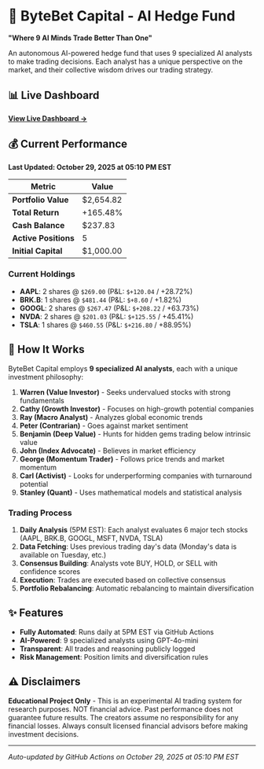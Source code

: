 # 🚀 ByteBet Capital - AI Hedge Fund

**"Where 9 AI Minds Trade Better Than One"**

An autonomous AI-powered hedge fund that uses 9 specialized AI analysts to make trading decisions. Each analyst has a unique perspective on the market, and their collective wisdom drives our trading strategy.

## 📊 Live Dashboard

**[View Live Dashboard →](https://mrunreal.github.io/byte-bet-capital-overview/)**

## 💰 Current Performance

**Last Updated: October 29, 2025 at 05:10 PM EST**

| Metric | Value |
|--------|-------|
| **Portfolio Value** | $2,654.82 |
| **Total Return** | +165.48% |
| **Cash Balance** | $237.83 |
| **Active Positions** | 5 |
| **Initial Capital** | $1,000.00 |

### Current Holdings

- **AAPL**: 2 shares @ `$269.00` (P&L: `$+120.04` / +28.72%)
- **BRK.B**: 1 shares @ `$481.44` (P&L: `$+8.60` / +1.82%)
- **GOOGL**: 2 shares @ `$267.47` (P&L: `$+208.22` / +63.73%)
- **NVDA**: 2 shares @ `$201.03` (P&L: `$+125.55` / +45.41%)
- **TSLA**: 1 shares @ `$460.55` (P&L: `$+216.80` / +88.95%)


## 🤖 How It Works

ByteBet Capital employs **9 specialized AI analysts**, each with a unique investment philosophy:

1. **Warren (Value Investor)** - Seeks undervalued stocks with strong fundamentals
2. **Cathy (Growth Investor)** - Focuses on high-growth potential companies
3. **Ray (Macro Analyst)** - Analyzes global economic trends
4. **Peter (Contrarian)** - Goes against market sentiment
5. **Benjamin (Deep Value)** - Hunts for hidden gems trading below intrinsic value
6. **John (Index Advocate)** - Believes in market efficiency
7. **George (Momentum Trader)** - Follows price trends and market momentum
8. **Carl (Activist)** - Looks for underperforming companies with turnaround potential
9. **Stanley (Quant)** - Uses mathematical models and statistical analysis

### Trading Process

1. **Daily Analysis** (5PM EST): Each analyst evaluates 6 major tech stocks (AAPL, BRK.B, GOOGL, MSFT, NVDA, TSLA)
2. **Data Fetching**: Uses previous trading day's data (Monday's data is available on Tuesday, etc.)
3. **Consensus Building**: Analysts vote BUY, HOLD, or SELL with confidence scores
4. **Execution**: Trades are executed based on collective consensus
5. **Portfolio Rebalancing**: Automatic rebalancing to maintain diversification

## ✨ Features

- **Fully Automated**: Runs daily at 5PM EST via GitHub Actions
- **AI-Powered**: 9 specialized analysts using GPT-4o-mini
- **Transparent**: All trades and reasoning publicly logged
- **Risk Management**: Position limits and diversification rules

## ⚠️ Disclaimers

**Educational Project Only** - This is an experimental AI trading system for research purposes. NOT financial advice. Past performance does not guarantee future results. The creators assume no responsibility for any financial losses. Always consult licensed financial advisors before making investment decisions.

---

*Auto-updated by GitHub Actions on October 29, 2025 at 05:10 PM EST*
